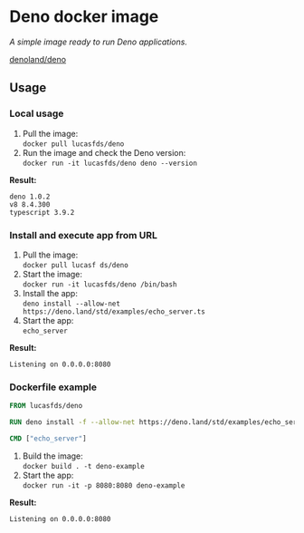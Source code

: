 # Deno docker image

*A simple image ready to run Deno applications.*

[denoland/deno](https://github.com/denoland/deno)

## Usage

### Local usage

1) Pull the image:  
`docker pull lucasfds/deno`
2) Run the image and check the Deno version:  
`docker run -it lucasfds/deno deno --version`

**Result:**
```
deno 1.0.2
v8 8.4.300
typescript 3.9.2
```

### Install and execute app from URL

1) Pull the image:  
`docker pull lucasf ds/deno`
2) Start the image:  
`docker run -it lucasfds/deno /bin/bash`
3) Install the app:  
`deno install --allow-net https://deno.land/std/examples/echo_server.ts`
4) Start the app:  
`echo_server`

**Result:**

```
Listening on 0.0.0.0:8080
```

### Dockerfile example

```Dockerfile
FROM lucasfds/deno

RUN deno install -f --allow-net https://deno.land/std/examples/echo_server.ts

CMD ["echo_server"]
```

1) Build the image:  
`docker build . -t deno-example`
2) Start the app:  
`docker run -it -p 8080:8080 deno-example`

**Result:** 

```
Listening on 0.0.0.0:8080
```